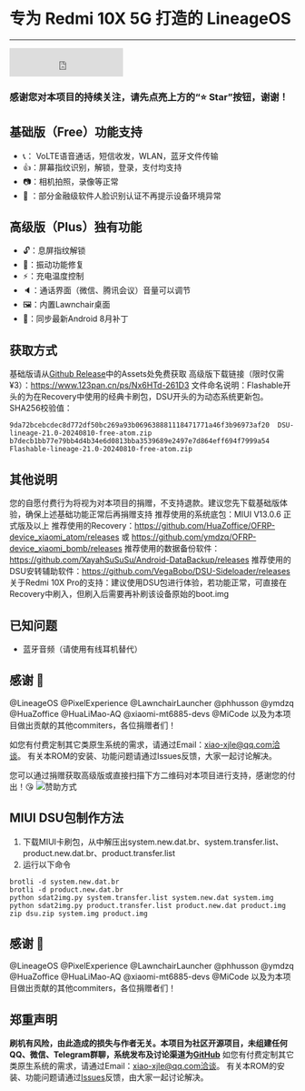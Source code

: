 <head>
    <script src="https://hm.baidu.com/hm.js?8a3608795648935457c4799145ab9d75" async="async"></script>
    <script src="https://cdn.jsdelivr.net/gh/xjl12/count@4/count" async="async"></script>
</head>

# 专为 Redmi 10X 5G 打造的 LineageOS

***

<iframe src="https://ghbtns.com/github-btn.html?user=xjl12&repo=android_device_xiaomi_atom&type=star&count=true&size=large" frameborder="0" scrolling="0" width="200" height="50" title="GitHub"></iframe>

### 感谢您对本项目的持续关注，请先点亮上方的“⭐ Star”按钮，谢谢！

## 基础版（Free）功能支持
- 📞： VoLTE语音通话，短信收发，WLAN，蓝牙文件传输
- 👍：屏幕指纹识别，解锁，登录，支付均支持
- 📷：相机拍照，录像等正常
- 🪪 ：部分金融级软件人脸识别认证不再提示设备环境异常

## 高级版（Plus）独有功能
- 🔓：息屏指纹解锁
- 📳：振动功能修复
- ⚡：充电温度控制
- 🔈：通话界面（微信、腾讯会议）音量可以调节
- 🖼：内置Lawnchair桌面
- 🔐：同步最新Android 8月补丁

## 获取方式
基础版请从[Github Release](https://github.com/xjl12/android_device_xiaomi_atom/releases)中的Assets处免费获取
高级版下载链接（限时仅需 ¥3）：https://www.123pan.cn/ps/Nx6HTd-261D3
文件命名说明：Flashable开头的为在Recovery中使用的经典卡刷包，DSU开头的为动态系统更新包。
SHA256校验值：
```
9da72bcebcdec8d772df50bc269a93b069638881118471771a46f3b96973af20  DSU-lineage-21.0-20240810-free-atom.zip
b7decb1bb77e79bb4d4b34e6d0813bba3539689e2497e7d864eff694f7999a54  Flashable-lineage-21.0-20240810-free-atom.zip
```

## 其他说明
您的自愿付费行为将视为对本项目的捐赠，不支持退款。建议您先下载基础版体验，确保上述基础功能正常后再捐赠支持
推荐使用的系统底包：MIUI V13.0.6 正式版及以上
推荐使用的Recovery：https://github.com/HuaZoffice/OFRP-device_xiaomi_atom/releases 或 https://github.com/ymdzq/OFRP-device_xiaomi_bomb/releases
推荐使用的数据备份软件：https://github.com/XayahSuSuSu/Android-DataBackup/releases
推荐使用的DSU安转辅助软件：https://github.com/VegaBobo/DSU-Sideloader/releases
关于Redmi 10X Pro的支持：建议使用DSU包进行体验，若功能正常，可直接在Recovery中刷入，但刷入后需要再补刷该设备原始的boot.img

## 已知问题
- 蓝牙音频（请使用有线耳机替代）

## 感谢 🙌
@LineageOS @PixelExperience @LawnchairLauncher @phhusson @ymdzq @HuaZoffice @HuaLiMao-AQ @xiaomi-mt6885-devs @MiCode 以及为本项目做出贡献的其他commiters，各位捐赠者们！

如您有付费定制其它类原生系统的需求，请通过Email：xiao-xjle@qq.com洽谈。
有关本ROM的安装、功能问题请通过Issues反馈，大家一起讨论解决。

您可以通过捐赠获取高级版或直接扫描下方二维码对本项目进行支持，感谢您的付出！😘
![赞助方式](/android_device_xiaomi_atom/skm.webp)

## MIUI DSU包制作方法

1. 下载MIUI卡刷包，从中解压出system.new.dat.br、system.transfer.list、product.new.dat.br、product.transfer.list
2. 运行以下命令
```
brotli -d system.new.dat.br
brotli -d product.new.dat.br
python sdat2img.py system.transfer.list system.new.dat system.img
python sdat2img.py product.transfer.list product.new.dat product.img
zip dsu.zip system.img product.img
```

## 感谢 🙌
@LineageOS @PixelExperience @LawnchairLauncher @phhusson @ymdzq @HuaZoffice @HuaLiMao-AQ @xiaomi-mt6885-devs @MiCode 以及为本项目做出贡献的其他commiters，各位捐赠者们！

## 郑重声明
**刷机有风险，由此造成的损失与作者无关。本项目为社区开源项目，未组建任何QQ、微信、Telegram群聊，系统发布及讨论渠道为[GitHub](https://github.com/xjl12/android_device_xiaomi_atom)**
如您有付费定制其它类原生系统的需求，请通过Email：xiao-xjle@qq.com洽谈。
有关本ROM的安装、功能问题请通过[Issues](https://github.com/xjl12/android_device_xiaomi_atom/issues)反馈，由大家一起讨论解决。
